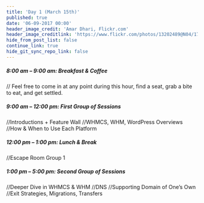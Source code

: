```yaml
---
title: 'Day 1 (March 15th)'
published: true
date: '06-09-2017 00:00'
header_image_credit: 'Amar Dhari, Flickr.com'
header_image_creditlink: 'https://www.flickr.com/photos/13202489@N04/17656394823/'
hide_from_post_list: false
continue_link: true
hide_git_sync_repo_link: false
---
```


##### 8:00 am – 9:00 am: Breakfast & Coffee
// Feel free to come in at any point during this hour,
find a seat, grab a bite to eat, and get settled.

##### 9:00 am – 12:00 pm: First Group of Sessions
//Introductions + Feature Wall
//WHMCS, WHM, WordPress Overviews
//How & When to Use Each Platform


##### 12:00 pm – 1:00 pm: Lunch & Break
//Escape Room Group 1


##### 1:00 pm – 5:00 pm: Second Group of Sessions
//Deeper Dive in WHMCS & WHM
//DNS
//Supporting Domain of One’s Own
//Exit Strategies, Migrations, Transfers